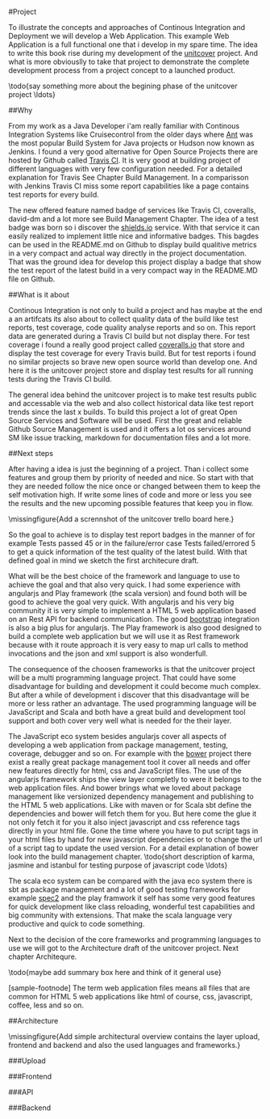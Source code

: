 #Project

To illustrate the concepts and approaches of Continous Integration and Deployment we will develop a Web Application. This
example Web Application is a full functional one that i develop in my spare time. The idea to write this book rise during 
my development of the [unitcover](https://github.com/pussinboots/unitcover) project. And what is more obviouslly to take
that project to demonstrate the complete development process from a project concept to a launched product.

\todo{say something more about the begining phase of the unitcover project \ldots}

##Why

From my work as a Java Developer i'am really familiar with Continous Integration Systems like Cruisecontrol from the older days
where [Ant](http://ant.apache.org/) was the most popular Build System for Java projects or Hudson now known as Jenkins. I found
a very good alternative for Open Source Projects there are hosted by Github called [Travis CI](https://travis-ci.org/). It is very
good at building project of different languages with very few configuration needed. For a detailed explanation for Travis See Chapter Build Management. In a comparisson with Jenkins Travis CI miss some report capabilities like a page contains test reports for every build.

The new offered feature named badge of services like Travis CI, coveralls, david-dm and a lot more see Build Management Chapter. The idea of a test badge was born so i discover the [shields.io](http://shields.io) service. With that service it can easily realized to implement little nice and informative badges. This bagdes can be used in the README.md on Github to display build qualitive metrics in a very compact and actual way directly in the project documentation. That was the ground idea for develop this project display a badge that show the test report of the latest build in a very compact way in the README.MD file on Github.

##What is it about

Continous Integration is not only to build a project and has maybe at the end a an artifcats its also about to collect quality data of the build like test reports, test coverage, code quality analyse reports and so on. This report data are generated during a Travis CI build but not display there. For test coverage i found a really good project called [coveralls.io](http://coveralls.io) that store and display the test coverage for every Travis build. But for test reports i found no similar projects so brave new open source world than develop one. And here it is the unitcover project store and display test results for all running tests during the Travis CI build.

The general idea behind the unitcover project is to make test results public and accessable via the web and also collect historical data like test report trends since the last x builds. To build this project a lot of great Open Source Services and Software will be used. First the great and reliable Github Source Management is used and it offers a lot os services around SM like issue tracking, markdown for documentation files and a lot more.      

##Next steps

After having a idea is just the beginning of a project. Than i collect some features and group them by priority of needed and nice. So start with that they are needed follow the nice once or changed between them to keep the self motivation high. If write some lines of code and more or less you see the results and the new upcoming possible features that keep you in flow. 

\missingfigure{Add a scrennshot of the unitcover trello board here.}

So the goal to achieve is to display test report badges in the manner of for example Tests passed 45 or in the failure/error case Tests failed/errored 5 to get a quick information of the test quality of the latest build. With that defined goal in mind we sketch the first architecure draft. 

What will be the best choice of the framework and language to use to achieve the goal and that also very quick. I had some experience with angularjs and Play framework (the scala version) and found both will be good to achieve the goal very quick. With angularjs and his very big community it is very simple to implement a HTML 5 web application based on an Rest API for backend communication. The good [bootstrap](http://getbootstrap.com/) integration is also a big plus for angularjs. The Play framework is also good designed to build a complete web application but we will use it as Rest framework because with it route approach it is very easy to map url calls to method invocations and the json and xml support is also wonderfull.

The consequence of the choosen frameworks is that the unitcover project will be a multi programming language project. That could have some disadvantage for building and development it could become much complex. But after a while of development i discover that this disadvantage will be more or less rather an advantage. The used programming language will be JavaScript and Scala and both have a great build and development tool support and both cover very well what is needed for the their layer. 

The JavaScript eco system besides angularjs cover all aspects of developing a web application from package management, testing, coverage, debugger and so on. For example with the [bower](http://bower.io/) project there exist a really great package management tool it cover all needs and offer new features directly for html, css and JavaScript files. The use of the angularjs framework ships the view layer completly to were it belongs to the web application files. And bower brings what we loved about package management like versionized dependency management and publishing to the HTML 5 web applications. Like with maven or for Scala sbt define the dependencies and bower will fetch them for you. But here come the glue it not only fetch it for you it also inject javascript and css reference tags directly in your html file. Gone the time where you have to put script tags in your html files by hand for new javascript dependencies or to change the url of a script tag to update the used version. For a detail explanation of bower look into the build management chapter.
\todo{short description of karma, jasmine and istanbul for testing purpose of javascript code \ldots}

The scala eco system can be compared with the java eco system there is sbt as package management and a lot of good testing frameworks for example [spec2](http://etorreborre.github.io/specs2/) and the play framwork it self has some very good features for quick development like class reloading, wonderful test capabilities and big community with extensions. That make the scala language very productive and quick to code something.

Next to the decision of the core frameworks and programming languages to use we will got to the Architecture draft of the unitcover project. Next chapter Architequre.

\todo{maybe add summary box here and think of it general use}

[sample-footnode] The term web application files means all files that are common for HTML 5 web applications like html of course, css, javascript, coffee, less and so on.

##Architecture

\missingfigure{Add simple architectural overview contains the layer upload, frontend and backend and also the used languages and frameworks.}

###Upload

###Frontend

###API

###Backend
